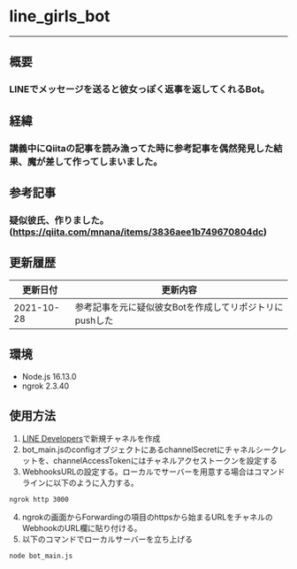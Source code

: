 # line_girls_bot
---
## 概要
### LINEでメッセージを送ると彼女っぽく返事を返してくれるBot。

## 経緯
### 講義中にQiitaの記事を読み漁ってた時に参考記事を偶然発見した結果、魔が差して作ってしまいました。

## 参考記事
### 疑似彼氏、作りました。(https://qiita.com/mnana/items/3836aee1b749670804dc)

## 更新履歴
| 更新日付 | 更新内容 |
| ---- | ---- |
|2021-10-28|参考記事を元に疑似彼女Botを作成してリポジトリにpushした|

## 環境
- Node.js 16.13.0
- ngrok 2.3.40

## 使用方法
1. [LINE Developers](https://developers.line.biz/)で新規チャネルを作成
2. bot_main.jsのconfigオブジェクトにあるchannelSecretにチャネルシークレットを、channelAccessTokenにはチャネルアクセストークンを設定する
3. WebhooksURLの設定する。ローカルでサーバーを用意する場合はコマンドラインに以下のように入力する。
```
ngrok http 3000
```
4. ngrokの画面からForwardingの項目のhttpsから始まるURLをチャネルのWebhookのURL欄に貼り付ける。
5. 以下のコマンドでローカルサーバーを立ち上げる
```
node bot_main.js
```